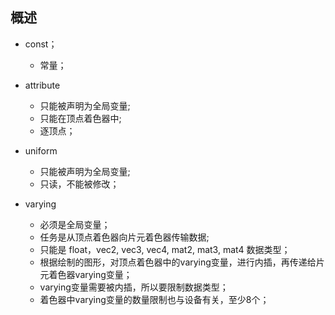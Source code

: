 ## 概述

* const；
  + 常量；

* attribute
  + 只能被声明为全局变量; 
  + 只能在顶点着色器中; 
  + 逐顶点；

* uniform
  + 只能被声明为全局变量; 
  + 只读，不能被修改；

* varying
  + 必须是全局变量；
  + 任务是从顶点着色器向片元着色器传输数据; 
  + 只能是 float，vec2, vec3, vec4, mat2, mat3, mat4 数据类型；
  + 根据绘制的图形，对顶点着色器中的varying变量，进行内插，再传递给片元着色器varying变量；
  + varying变量需要被内插，所以要限制数据类型；
  + 着色器中varying变量的数量限制也与设备有关，至少8个；
